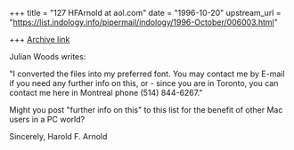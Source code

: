 +++
title = "127 HFArnold at aol.com"
date = "1996-10-20"
upstream_url = "https://list.indology.info/pipermail/indology/1996-October/006003.html"

+++
[Archive link](https://list.indology.info/pipermail/indology/1996-October/006003.html)

Julian Woods writes:

"I converted the files into my preferred font. You may contact me 
by E-mail if you need any further info on this, or - since you are in 
Toronto, you can contact me here in Montreal phone (514) 844-6267."

Might you post "further info on this" to this list for the benefit of other
Mac users in a PC world?

Sincerely,
Harold F. Arnold




